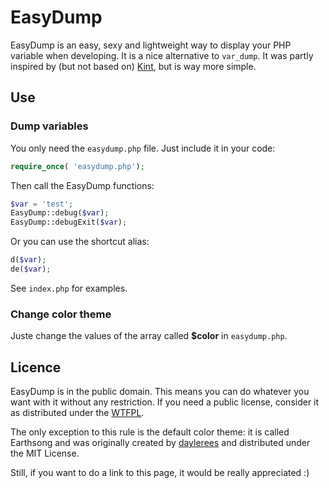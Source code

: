EasyDump
=====

EasyDump is an easy, sexy and lightweight way to display your PHP variable when developing. It is a nice alternative to ```var_dump```. It was partly inspired by (but not based on) [Kint](http://www.webresourcesdepot.com/kint-a-debugging-helper-for-php-apps/), but is way more simple.

## Use

### Dump variables

You only need the ```easydump.php``` file. Just include it in your code:

```php
require_once( 'easydump.php');
```

Then call the EasyDump functions:

```php
$var = 'test';
EasyDump::debug($var);
EasyDump::debugExit($var);
```

Or you can use the shortcut alias:

```php
d($var);
de($var);
```

See ```index.php``` for examples.

### Change color theme

Juste change the values of the array called **$color** in ```easydump.php```.

## Licence

EasyDump is in the public domain. This means you can do whatever you want with it without any restriction. If you need a public license, consider it as distributed under the [WTFPL](http://www.wtfpl.net/txt/copying/).

The only exception to this rule is the default color theme: it is called Earthsong and was originally created by [daylerees](https://github.com/daylerees/colour-schemes/#earthsong) and distributed under the MIT License.

Still, if you want to do a link to this page, it would be really appreciated :)
